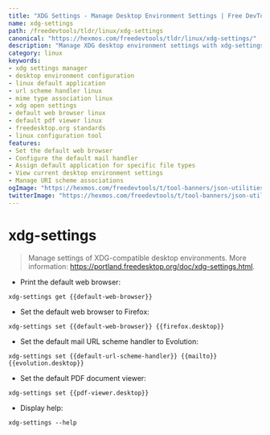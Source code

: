 ```yaml
---
title: "XDG Settings - Manage Desktop Environment Settings | Free DevTools"
name: xdg-settings
path: /freedevtools/tldr/linux/xdg-settings
canonical: "https://hexmos.com/freedevtools/tldr/linux/xdg-settings/"
description: "Manage XDG desktop environment settings with xdg-settings. Configure default applications, URL handlers and more on Linux. Free online tool, no registration required."
category: linux
keywords:
- xdg settings manager
- desktop environment configuration
- linux default application
- url scheme handler linux
- mime type association linux
- xdg open settings
- default web browser linux
- default pdf viewer linux
- freedesktop.org standards
- linux configuration tool
features:
- Set the default web browser
- Configure the default mail handler
- Assign default application for specific file types
- View current desktop environment settings
- Manage URI scheme associations
ogImage: "https://hexmos.com/freedevtools/t/tool-banners/json-utilities-banner.png"
twitterImage: "https://hexmos.com/freedevtools/t/tool-banners/json-utilities-banner.png"
---
```


# xdg-settings

> Manage settings of XDG-compatible desktop environments.
> More information: <https://portland.freedesktop.org/doc/xdg-settings.html>.

- Print the default web browser:

`xdg-settings get {{default-web-browser}}`

- Set the default web browser to Firefox:

`xdg-settings set {{default-web-browser}} {{firefox.desktop}}`

- Set the default mail URL scheme handler to Evolution:

`xdg-settings set {{default-url-scheme-handler}} {{mailto}} {{evolution.desktop}}`

- Set the default PDF document viewer:

`xdg-settings set {{pdf-viewer.desktop}}`

- Display help:

`xdg-settings --help`
